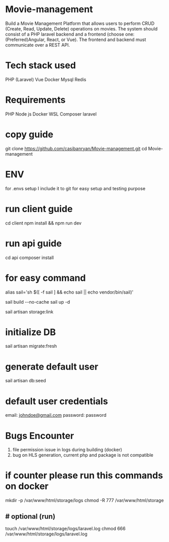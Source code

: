 # Movie-management

Build a Movie Management Platform that allows users to perform CRUD (Create, Read, Update, Delete) operations on movies. The system should consist of a PHP laravel
backend and a frontend (choose one: (Preferred)Angular, React, or Vue). The frontend and
backend must communicate over a REST API.

# Tech stack used

PHP (Laravel)
Vue
Docker
Mysql
Redis

# Requirements

PHP
Node js
Docker
WSL
Composer
laravel

# copy guide

git clone https://github.com/casibanryan/Movie-management.git
cd Movie-management

# ENV

for .envs setup I include it to git for easy setup and testing purpose

# run client guide

cd client
npm install && npm run dev

# run api guide

cd api
composer install

# for easy command

alias sail='sh $([ -f sail ] && echo sail || echo vendor/bin/sail)'

sail build --no-cache
sail up -d

sail artisan storage:link

# initialize DB

sail artisan migrate:fresh

# generate default user

sail artisan db:seed

# default user credentials

email: johndoe@gmail.com
password: password

# Bugs Encounter

1. file permission issue in logs during building (docker)
2. bug on HLS generation, current php and package is not compatible

# if counter please run this commands on docker

mkdir -p /var/www/html/storage/logs
chmod -R 777 /var/www/html/storage

## # optional (run)

touch /var/www/html/storage/logs/laravel.log
chmod 666 /var/www/html/storage/logs/laravel.log
